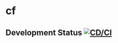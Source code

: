 # cf


## Development Status [![CD/CI](https://github.com/zerai/cf/actions/workflows/cd-ci.yaml/badge.svg)](https://github.com/zerai/cf/actions/workflows/cd-ci.yaml)

